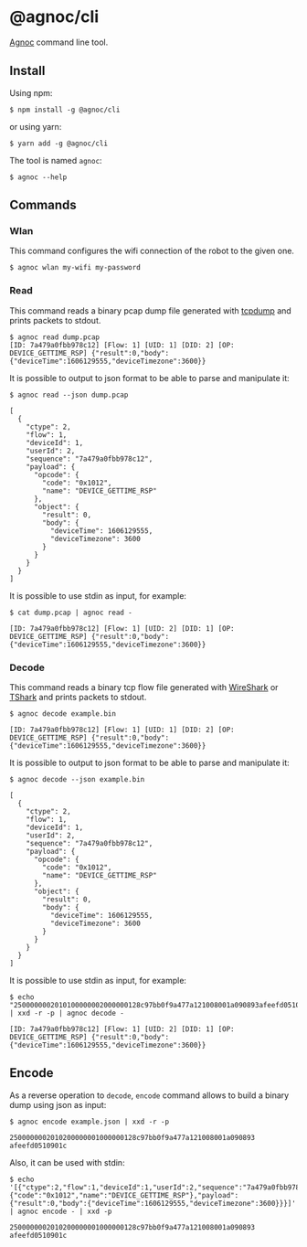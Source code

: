 # @agnoc/cli

[Agnoc](https://github.com/adrigzr/agnoc) command line tool.

## Install

Using npm:

```
$ npm install -g @agnoc/cli
```

or using yarn:

```
$ yarn add -g @agnoc/cli
```

The tool is named `agnoc`:

```
$ agnoc --help
```

## Commands

### Wlan

This command configures the wifi connection of the robot to the given one.

```
$ agnoc wlan my-wifi my-password
```

### Read

This command reads a binary pcap dump file generated with [tcpdump](https://www.tcpdump.org/) and prints packets to
stdout.

```
$ agnoc read dump.pcap
[ID: 7a479a0fbb978c12] [Flow: 1] [UID: 1] [DID: 2] [OP: DEVICE_GETTIME_RSP] {"result":0,"body":{"deviceTime":1606129555,"deviceTimezone":3600}}
```

It is possible to output to json format to be able to parse and manipulate it:

```
$ agnoc read --json dump.pcap

[
  {
    "ctype": 2,
    "flow": 1,
    "deviceId": 1,
    "userId": 2,
    "sequence": "7a479a0fbb978c12",
    "payload": {
      "opcode": {
        "code": "0x1012",
        "name": "DEVICE_GETTIME_RSP"
      },
      "object": {
        "result": 0,
        "body": {
          "deviceTime": 1606129555,
          "deviceTimezone": 3600
        }
      }
    }
  }
]
```

It is possible to use stdin as input, for example:

```
$ cat dump.pcap | agnoc read -

[ID: 7a479a0fbb978c12] [Flow: 1] [UID: 2] [DID: 1] [OP: DEVICE_GETTIME_RSP] {"result":0,"body":{"deviceTime":1606129555,"deviceTimezone":3600}}
```

### Decode

This command reads a binary tcp flow file generated with [WireShark](https://www.wireshark.org/) or
[TShark](https://www.wireshark.org/docs/man-pages/tshark.html) and prints packets to stdout.

```
$ agnoc decode example.bin

[ID: 7a479a0fbb978c12] [Flow: 1] [UID: 1] [DID: 2] [OP: DEVICE_GETTIME_RSP] {"result":0,"body":{"deviceTime":1606129555,"deviceTimezone":3600}}
```

It is possible to output to json format to be able to parse and manipulate it:

```
$ agnoc decode --json example.bin

[
  {
    "ctype": 2,
    "flow": 1,
    "deviceId": 1,
    "userId": 2,
    "sequence": "7a479a0fbb978c12",
    "payload": {
      "opcode": {
        "code": "0x1012",
        "name": "DEVICE_GETTIME_RSP"
      },
      "object": {
        "result": 0,
        "body": {
          "deviceTime": 1606129555,
          "deviceTimezone": 3600
        }
      }
    }
  }
]
```

It is possible to use stdin as input, for example:

```
$ echo "2500000002010100000002000000128c97bb0f9a477a121008001a090893afeefd0510901c" | xxd -r -p | agnoc decode -

[ID: 7a479a0fbb978c12] [Flow: 1] [UID: 2] [DID: 1] [OP: DEVICE_GETTIME_RSP] {"result":0,"body":{"deviceTime":1606129555,"deviceTimezone":3600}}
```

## Encode

As a reverse operation to `decode`, `encode` command allows to build a binary dump using json as input:

```
$ agnoc encode example.json | xxd -r -p

2500000002010200000001000000128c97bb0f9a477a121008001a090893
afeefd0510901c
```

Also, it can be used with stdin:

```
$ echo '[{"ctype":2,"flow":1,"deviceId":1,"userId":2,"sequence":"7a479a0fbb978c12","opcode":{"code":"0x1012","name":"DEVICE_GETTIME_RSP"},"payload":{"result":0,"body":{"deviceTime":1606129555,"deviceTimezone":3600}}}]' | agnoc encode - | xxd -p

2500000002010200000001000000128c97bb0f9a477a121008001a090893
afeefd0510901c
```
